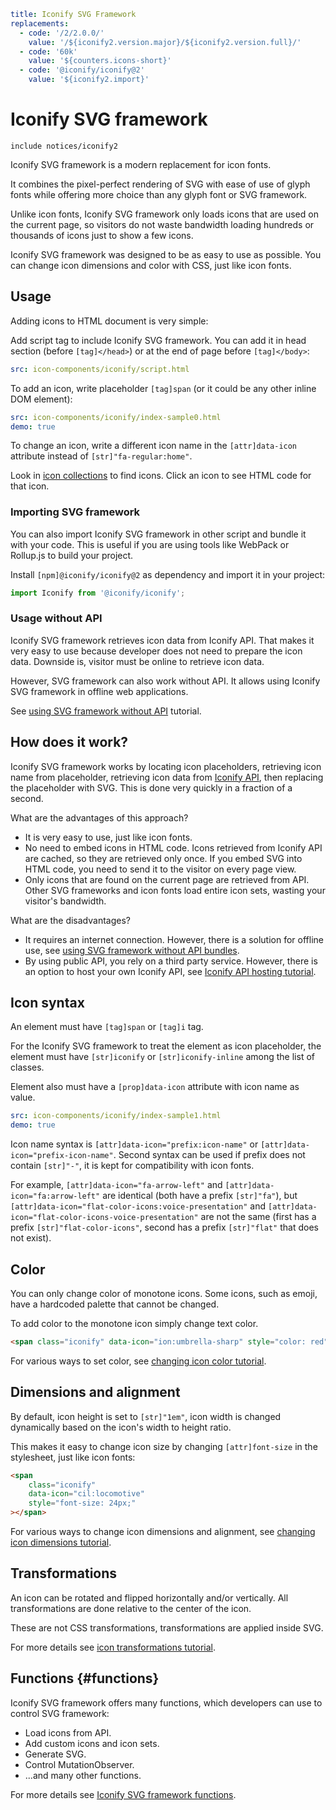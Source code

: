 ```yaml
title: Iconify SVG Framework
replacements:
  - code: '/2/2.0.0/'
    value: '/${iconify2.version.major}/${iconify2.version.full}/'
  - code: '60k'
    value: '${counters.icons-short}'
  - code: '@iconify/iconify@2'
    value: '${iconify2.import}'
```

# Iconify SVG framework

`include notices/iconify2`

Iconify SVG framework is a modern replacement for icon fonts.

It combines the pixel-perfect rendering of SVG with ease of use of glyph fonts while offering more choice than any glyph font or SVG framework.

Unlike icon fonts, Iconify SVG framework only loads icons that are used on the current page, so visitors do not waste bandwidth loading hundreds or thousands of icons just to show a few icons.

Iconify SVG framework was designed to be as easy to use as possible. You can change icon dimensions and color with CSS, just like icon fonts.

## Usage

Adding icons to HTML document is very simple:

Add script tag to include Iconify SVG framework. You can add it in head section (before `[tag]</head>`) or at the end of page before `[tag]</body>`:

```yaml
src: icon-components/iconify/script.html
```

To add an icon, write placeholder `[tag]span` (or it could be any other inline DOM element):

```yaml
src: icon-components/iconify/index-sample0.html
demo: true
```

To change an icon, write a different icon name in the `[attr]data-icon` attribute instead of `[str]"fa-regular:home"`.

Look in [icon collections](https://icon-sets.iconify.design/) to find icons. Click an icon to see HTML code for that icon.

### Importing SVG framework

You can also import Iconify SVG framework in other script and bundle it with your code. This is useful if you are using tools like WebPack or Rollup.js to build your project.

Install `[npm]@iconify/iconify@2` as dependency and import it in your project:

```js
import Iconify from '@iconify/iconify';
```

### Usage without API

Iconify SVG framework retrieves icon data from Iconify API. That makes it very easy to use because developer does not need to prepare the icon data. Downside is, visitor must be online to retrieve icon data.

However, SVG framework can also work without API. It allows using Iconify SVG framework in offline web applications.

See [using SVG framework without API](./without-api.md) tutorial.

## How does it work?

Iconify SVG framework works by locating icon placeholders, retrieving icon name from placeholder, retrieving icon data from [Iconify API](../../sources/api/index.md), then replacing the placeholder with SVG. This is done very quickly in a fraction of a second.

What are the advantages of this approach?

- It is very easy to use, just like icon fonts.
- No need to embed icons in HTML code. Icons retrieved from Iconify API are cached, so they are retrieved only once. If you embed SVG into HTML code, you need to send it to the visitor on every page view.
- Only icons that are found on the current page are retrieved from API. Other SVG frameworks and icon fonts load entire icon sets, wasting your visitor's bandwidth.

What are the disadvantages?

- It requires an internet connection. However, there is a solution for offline use, see [using SVG framework without API bundles](./without-api.md).
- By using public API, you rely on a third party service. However, there is an option to host your own Iconify API, see [Iconify API hosting tutorial](../../sources/api/hosting.md).

## Icon syntax

An element must have `[tag]span` or `[tag]i` tag.

For the Iconify SVG framework to treat the element as icon placeholder, the element must have `[str]iconify` or `[str]iconify-inline` among the list of classes.

Element also must have a `[prop]data-icon` attribute with icon name as value.

```yaml
src: icon-components/iconify/index-sample1.html
demo: true
```

Icon name syntax is `[attr]data-icon="prefix:icon-name"` or `[attr]data-icon="prefix-icon-name"`. Second syntax can be used if prefix does not contain `[str]"-"`, it is kept for compatibility with icon fonts.

For example, `[attr]data-icon="fa-arrow-left"` and `[attr]data-icon="fa:arrow-left"` are identical (both have a prefix `[str]"fa"`), but `[attr]data-icon="flat-color-icons:voice-presentation"` and `[attr]data-icon="flat-color-icons-voice-presentation"` are not the same (first has a prefix `[str]"flat-color-icons"`, second has a prefix `[str]"flat"` that does not exist).

## Color

You can only change color of monotone icons. Some icons, such as emoji, have a hardcoded palette that cannot be changed.

To add color to the monotone icon simply change text color.

```html
<span class="iconify" data-icon="ion:umbrella-sharp" style="color: red"></span>
```

For various ways to set color, see [changing icon color tutorial](./color.md).

## Dimensions and alignment

By default, icon height is set to `[str]"1em"`, icon width is changed dynamically based on the icon's width to height ratio.

This makes it easy to change icon size by changing `[attr]font-size` in the stylesheet, just like icon fonts:

```html
<span
	class="iconify"
	data-icon="cil:locomotive"
	style="font-size: 24px;"
></span>
```

For various ways to change icon dimensions and alignment, see [changing icon dimensions tutorial](./dimensions.md).

## Transformations

An icon can be rotated and flipped horizontally and/or vertically. All transformations are done relative to the center of the icon.

These are not CSS transformations, transformations are applied inside SVG.

For more details see [icon transformations tutorial](./transform.md).

## Functions {#functions}

Iconify SVG framework offers many functions, which developers can use to control SVG framework:

- Load icons from API.
- Add custom icons and icon sets.
- Generate SVG.
- Control MutationObserver.
- ...and many other functions.

For more details see [Iconify SVG framework functions](./functions.md).

